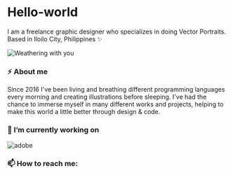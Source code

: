 # Hello-world 

I am a freelance graphic designer who specializes in doing Vector Portraits.
Based in Iloilo City, Philippines ✨

![Weathering with you](https://media1.tenor.com/images/bcb760ae97dc97e7d6855fe2694e345f/tenor.gif)

### ⚡ About me
Since 2016 I've been living and breathing different programming languages every morning and creating illustrations before sleeping. 
I've had the chance to immerse myself in many different works and projects, helping to make this world a little better through design & code.

### 🔭 I’m currently working on 
![adobe](https://wottonprinters.co.uk/wp-content/uploads/2017/06/adobe-logos.png)

### 📫 How to reach me:




<!--
**ayrrajane/ayrrajane** is a ✨ _special_ ✨ repository because its `README.md` (this file) appears on your GitHub profile.

Here are some ideas to get you started:

- 🔭 I’m currently working on ...
- 🌱 I’m currently learning ...
- 👯 I’m looking to collaborate on ...
- 🤔 I’m looking for help with ...
- 💬 Ask me about ...
- 📫 How to reach me: ...
- 😄 Pronouns: ...
- ⚡ Fun fact: ...
-->
